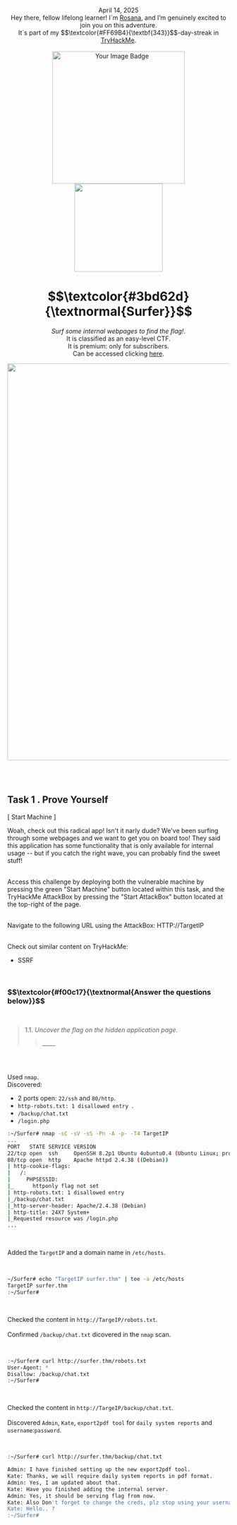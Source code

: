 <p align="center">April 14, 2025<br>
Hey there, fellow lifelong learner! I´m <a href="https://www.linkedin.com/in/rosanafssantos/">Rosana</a>, and I’m genuinely excited to join you on this adventure.<br>
It´s part of my $$\textcolor{#FF69B4}{\textbf{343}}$$-day-streak in  <a href="https://tryhackme.com">TryHackMe</a>.<br><br>
<img width="300px" src="https://github.com/user-attachments/assets/01dc672d-a7c9-425f-b466-64c242f8042c" alt="Your Image Badge"><br>
<img width="200px" src="https://github.com/user-attachments/assets/4fe1cc18-807a-4b4f-8db2-7dc5f7c421ba"></p>
<h1 align="center"> $$\textcolor{#3bd62d}{\textnormal{Surfer}}$$</h1>
<p align="center"><em>Surf some internal webpages to find the flag!</em>.<br>
It is classified as an easy-level CTF.<br>It is premium: only for subscribers.<br>
Can be accessed clicking  <a href="https://tryhackme.com/room/surfer">here</a>.</p>

<p align="center"> <img width="900px" src=""> </p>

<br>
<br>

<h2>Task 1 . Prove Yourself </h2>

<p>[  Start Machine  ]</p>

<p> Woah, check out this radical app! Isn't it narly dude? We've been surfing through some webpages and we want to get you on board too! They said this application has some functionality that is only available for internal usage -- but if you catch the right wave, you can probably find the sweet stuff!<br><br>



Access this challenge by deploying both the vulnerable machine by pressing the green "Start Machine" button located within this task, and the TryHackMe AttackBox by pressing the  "Start AttackBox" button located at the top-right of the page.<br><br>

Navigate to the following URL using the AttackBox: HTTP://TargetIP<br><br>



Check out similar content on TryHackMe:<br>

- SSRF</p>

<br>

<h3 align="left"> $$\textcolor{#f00c17}{\textnormal{Answer the questions below}}$$ </h3>

<br>

> 1.1. <em>Uncover the flag on the hidden application page.</em><br><a id='1.1'></a>
>> <strong><code>____</code></strong><br>
<p></p>

<br>
<br>

<p>Used <code>nmap</code>.<br>
Discovered:<br>
  
-  2 ports open:  <code>22/ssh</code> and <code>80/http</code>.<br>
-  <code>http-robots.txt: 1 disallowed entry </code>.<br>
-  <code>/backup/chat.txt</code></br>
-  <code>/login.php</code></p>


```bash
:~/Surfer# nmap -sC -sV -sS -Pn -A -p- -T4 TargetIP
...
PORT   STATE SERVICE VERSION
22/tcp open  ssh     OpenSSH 8.2p1 Ubuntu 4ubuntu0.4 (Ubuntu Linux; protocol 2.0)
80/tcp open  http    Apache httpd 2.4.38 ((Debian))
| http-cookie-flags: 
|   /: 
|     PHPSESSID: 
|_      httponly flag not set
| http-robots.txt: 1 disallowed entry 
|_/backup/chat.txt
|_http-server-header: Apache/2.4.38 (Debian)
| http-title: 24X7 System+
|_Requested resource was /login.php
...
```

<br>

<p>Added the <code>TargetIP</code> and a domain name in <code>/etc/hosts</code>.</p>

<br>

```bash
~/Surfer# echo "TargetIP surfer.thm" | tee -a /etc/hosts
TargetIP surfer.thm
:~/Surfer# 
```

<br>

<p>Checked the content in <code>http://TargeIP/robots.txt</code>.<br><br>
Confirmed <code>/backup/chat.txt</code> dicovered in the <code>nmap</code> scan.</p>

<br>

```bash
:~/Surfer# curl http://surfer.thm/robots.txt
User-Agent: *
Disallow: /backup/chat.txt
:~/Surfer# 
```

<br>
<p>Checked the content in <code>http://TargeIP/backup/chat.txt</code>.<br><br>
Discovered <code>Admin</code>, <code>Kate</code>, <code>export2pdf tool</code> for <code>daily system reports</code> and <code>username</code>:<code>password</code>.</p>

<br>

```bash
:~/Surfer# curl http://surfer.thm/backup/chat.txt

Admin: I have finished setting up the new export2pdf tool.
Kate: Thanks, we will require daily system reports in pdf format.
Admin: Yes, I am updated about that.
Kate: Have you finished adding the internal server.
Admin: Yes, it should be serving flag from now.
Kate: Also Don't forget to change the creds, plz stop using your username as password.
Kate: Hello.. ?
:~/Surfer# 
```

